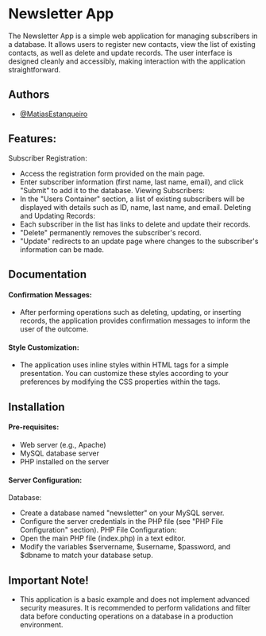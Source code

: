 # Newsletter App

The Newsletter App is a simple web application for managing subscribers in a database. It allows users to register new contacts, view the list of existing contacts, as well as delete and update records. The user interface is designed cleanly and accessibly, making interaction with the application straightforward.

## Authors

-   [@MatiasEstanqueiro](https://www.github.com/matias-estanqueiro)

## Features:

Subscriber Registration:

-   Access the registration form provided on the main page.
-   Enter subscriber information (first name, last name, email), and click "Submit" to add it to the database.
    Viewing Subscribers:
-   In the "Users Container" section, a list of existing subscribers will be displayed with details such as ID, name, last name, and email.
    Deleting and Updating Records:
-   Each subscriber in the list has links to delete and update their records.
-   "Delete" permanently removes the subscriber's record.
-   "Update" redirects to an update page where changes to the subscriber's information can be made.

## Documentation

#### Confirmation Messages:

-   After performing operations such as deleting, updating, or inserting records, the application provides confirmation messages to inform the user of the outcome.

#### Style Customization:

-   The application uses inline styles within HTML tags for a simple presentation. You can customize these styles according to your preferences by modifying the CSS properties within the tags.

## Installation

#### Pre-requisites:

-   Web server (e.g., Apache)
-   MySQL database server
-   PHP installed on the server

#### Server Configuration:

Database:

-   Create a database named "newsletter" on your MySQL server.
-   Configure the server credentials in the PHP file (see "PHP File Configuration" section).
    PHP File Configuration:
-   Open the main PHP file (index.php) in a text editor.
-   Modify the variables $servername, $username, $password, and $dbname to match your database setup.

## Important Note!

-   This application is a basic example and does not implement advanced security measures. It is recommended to perform validations and filter data before conducting operations on a database in a production environment.
